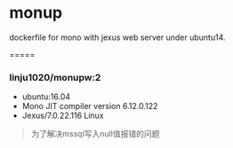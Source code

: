 monup
=====

dockerfile for mono with jexus web server under ubuntu14.


=====
### linju1020/monupw:2
+ ubuntu:16.04
+ Mono JIT compiler version 6.12.0.122
+ Jexus/7.0.22.116 Linux
> 为了解决mssql写入null值报错的问题

